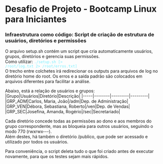 # Desafio de Projeto - Bootcamp Linux para Iniciantes
### Infraestrutura como código: Script de criação de estrutura de usuários, diretórios e permissões

O arquivo setup.sh contém um script que cria automaticamente usuários, grupos, diretórios e gerencia suas permissões. <br>
Como utilizar: <code style="color: rgba(100,237,255,0.87);">./setup.sh [> /root/log.txt 2> /root/erros.txt]</code> <br>
O trecho entre colchetes irá redirecionar os outputs para arquivos de log no diretório home do root. Os erros e a saída padrão são colocados em arquivos diferentes para facilitar a análise.

Abaixo, está a relação de usuários e grupos:
|Grupo|Usuários|Diretório|Descrição|
|-----|--------|---------|---------|
|GRP\_ADM|Carlos, Maria, João|/adm|Dep. de Administração|
|GRP\_VEN|Débora, Sebastiana, Roberto|/ven|Dep. de Vendas|
|GRP\_SEC|Josefina, Amanda, Rogério|/sec|Secretariado|

Cada diretório concede todas as permissões ao dono e aos membros do grupo correspondente, mas as bloqueia para outros usuários, seguindo o modo 770 (rwxrwx---). <br>
Além destes, há também o diretório /publico, que pode ser acessado e utilizado por todos os usuários.

Para conveniência, o script deleta tudo o que foi criado antes de executar novamente, para que os testes sejam mais rápidos.
